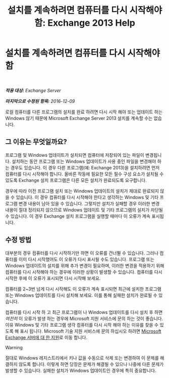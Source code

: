 ﻿---
title: '설치를 계속하려면 컴퓨터를 다시 시작해야 함: Exchange 2013 Help'
TOCTitle: 설치를 계속하려면 컴퓨터를 다시 시작해야 함
ms:assetid: d5c73280-4e54-473a-b328-9673af11e2c0
ms:mtpsurl: https://technet.microsoft.com/ko-kr/library/ms.exch.setupreadiness.rebootpending(v=EXCHG.150)
ms:contentKeyID: 50484231
ms.date: 05/22/2018
mtps_version: v=EXCHG.150
ms.translationtype: MT
---

# 설치를 계속하려면 컴퓨터를 다시 시작해야 함

 

_**적용 대상:** Exchange Server_

_**마지막으로 수정된 항목:** 2016-12-09_

로컬 컴퓨터를 다른 프로그램의 설치를 완료 하려면 다시 시작 해야 또는 업데이트 하는 Windows 않기 때문에 Microsoft Exchange Server 2013 설치를 계속할 수는 없습니다.

## 그 이유는 무엇일까요?

프로그램 및 Windows 업데이트가 설치되면 컴퓨터에 저장되어 있는 파일이 변경됩니다. 설치하는 동안 프로그램 또는 Windows 업데이트가 사용 중인 파일을 변경해야 하는 경우도 있습니다. 이 경우 다른 프로그램(예: Exchange 2013)을 설치하려면 먼저 컴퓨터를 다시 시작해야 합니다. 올바른 작동에 필요한 모든 필수 구성 요소가 설치될 수 있도록 Exchange 설치 프로그램은 다른 모든 설치가 완료되도록 요구합니다.

경우에 따라 이전 프로그램 설치 또는 Windows 업데이트의 설치가 제대로 완료되지 않을 수 있습니다. 이 경우 컴퓨터를 다시 시작해야 한다고 생각하는 Windows 및 기타 프로그램 변경 내용이 남아 있을 수 있습니다. 그렇지만 설치가 실패할 경우 이러한 변경 내용이 절대 정리되지 않으므로 Windows 업데이트 및 기타 프로그램의 설치가 차단될 수 있습니다. 이 경우 Exchange 설치 프로그램을 실행할 때마다 이 오류가 계속 표시됩니다.

## 수정 방법

대부분의 경우 컴퓨터를 다시 시작하기만 하면 이 오류를 건너뛸 수 있습니다. 그러나 컴퓨터를 이미 다시 시작했어도 이 오류가 다시 표시될 수도 있습니다. 프로그램 또는 Windows 업데이트의 설치를 위해 추가 변경이 필요하며, 이러한 변경을 적용하기 위해 컴퓨터를 다시 시작해야 하는 경우에 이러한 상황이 발생할 수 있습니다. 컴퓨터를 다시 시작한 후에 이 오류가 표시되면 다시 시작해 보세요.

컴퓨터를 2~3번 넘게 다시 시작해도 이 오류가 계속 표시되면 최근에 설치한 프로그램 또는 Windows 업데이트를 다시 설치해 보세요. 이를 통해 실패한 설치가 완료될 수 있습니다.

컴퓨터를 다시 시작 하 고 최근 프로그램이 나 Windows 업데이트를 다시 설치 후 하면 *여전히* 이 오류가 발생 하는 경우에 Microsoft 지원 서비스에 문의 하는 것이 좋습니다. 이유 Windows 및 기타 프로그램 생각 컴퓨터를 다시 시작 해야 하는 이유를 찾을 수 있도록 해 표시 됩니다. Microsoft 기술 지원 서비스에 문의 하십시오 하려면 [Microsoft Exchange 서버에 대 한 지원](https://go.microsoft.com/fwlink/p/?linkid=525940)로 이동 합니다.


> [!WARNING]
> 절대로 Windows 레지스트리에서 키나 값을 수동으로 삭제 또는 변경하여 이 문제를 해결하지 않도록 합니다. 이렇게 하면 당장은 문제가 해결될 수 있으나 나중에 다른 문제가 발생할 수 있습니다. 실패한 설치가 Windows 업데이트인 경우에 특히 중요합니다.


